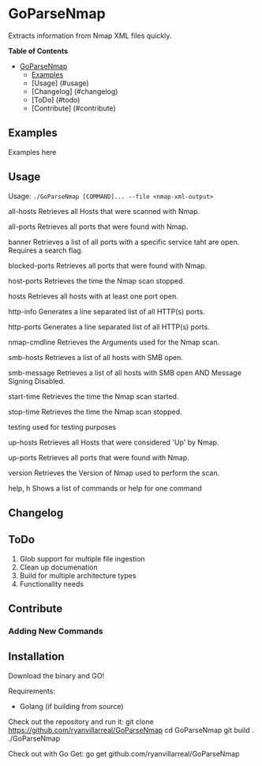 # GoParseNmap
Extracts information from Nmap XML files quickly. 

**Table of Contents**
- [GoParseNmap](#GoParseNmap)
  - [Examples](#examples)
  - [Usage] (#usage)
  - [Changelog] (#changelog)
  - [ToDo] (#todo)
  - [Contribute] (#contribute)

## Examples

Examples here

## Usage

  Usage: `./GoParseNmap [COMMAND]... --file <nmap-xml-output>`
  
   all-hosts      Retrieves all Hosts that were scanned with Nmap.
   
   all-ports      Retrieves all ports that were found with Nmap.
   
   banner         Retrieves a list of all ports with a specific service taht are open. Requires a search flag.
   
   blocked-ports  Retrieves all ports that were found with Nmap.
   
   host-ports     Retrieves the time the Nmap scan stopped.
   
   hosts          Retrieves all hosts with at least one port open.
   
   http-info      Generates a line separated list of all HTTP(s) ports.
   
   http-ports     Generates a line separated list of all HTTP(s) ports.
   
   nmap-cmdline   Retrieves the Arguments used for the Nmap scan.
   
   smb-hosts      Retrieves a list of all hosts with SMB open.
   
   smb-message    Retrieves a list of all hosts with SMB open AND Message Signing Disabled.
   
   start-time     Retrieves the time the Nmap scan started.
   
   stop-time      Retrieves the time the Nmap scan stopped.
   
   testing        used for testing purposes
   
   up-hosts       Retrieves all Hosts that were considered 'Up' by Nmap.
   
   up-ports       Retrieves all ports that were found with Nmap.
   
   version        Retrieves the Version of Nmap used to perform the scan.
   
   help, h        Shows a list of commands or help for one command

  
## Changelog


## ToDo
1. Glob support for multiple file ingestion 
2. Clean up documenation
3. Build for multiple architecture types
4. Functionality needs

## Contribute

### Adding New Commands

## Installation

Download the binary and GO!

Requirements: 
* Golang (if building from source)

Check out the repository and run it: 
  git clone https://github.com/ryanvillarreal/GoParseNmap
  cd GoParseNmap
  git build . 
  ./GoParseNmap
  
Check out with Go Get: 
  go get github.com/ryanvillarreal/GoParseNmap
  
